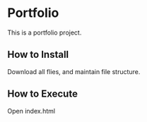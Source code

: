 # Portfolio

This is a portfolio project.

## How to Install

Download all flies, and maintain file structure.

## How to Execute

Open index.html

